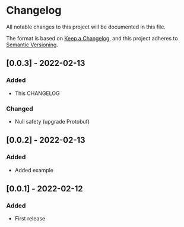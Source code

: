 # Changelog

All notable changes to this project will be documented in this file.

The format is based on [Keep a Changelog](https://keepachangelog.com/en/1.0.0/),
and this project adheres to [Semantic Versioning](https://semver.org/spec/v2.0.0.html).

## [0.0.3] - 2022-02-13

### Added

- This CHANGELOG

### Changed

- Null safety (upgrade Protobuf)

## [0.0.2] - 2022-02-13

### Added

- Added example

## [0.0.1] - 2022-02-12

### Added

- First release
